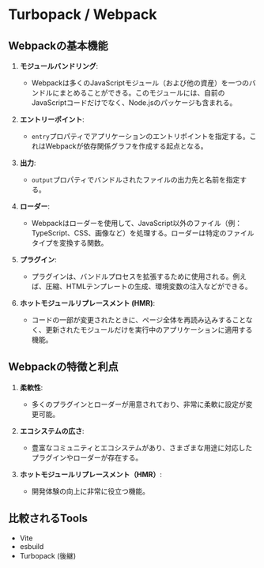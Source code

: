 # Turbopack / Webpack

## Webpackの基本機能

1. **モジュールバンドリング**:
   - Webpackは多くのJavaScriptモジュール（および他の資産）を一つのバンドルにまとめることができる。このモジュールには、自前のJavaScriptコードだけでなく、Node.jsのパッケージも含まれる。

2. **エントリーポイント**:
   - `entry`プロパティでアプリケーションのエントリポイントを指定する。これはWebpackが依存関係グラフを作成する起点となる。

3. **出力**:
   - `output`プロパティでバンドルされたファイルの出力先と名前を指定する。

4. **ローダー**:
   - Webpackはローダーを使用して、JavaScript以外のファイル（例：TypeScript、CSS、画像など）を処理する。ローダーは特定のファイルタイプを変換する関数。

5. **プラグイン**:
   - プラグインは、バンドルプロセスを拡張するために使用される。例えば、圧縮、HTMLテンプレートの生成、環境変数の注入などができる。

6. **ホットモジュールリプレースメント (HMR)**:
   - コードの一部が変更されたときに、ページ全体を再読み込みすることなく、更新されたモジュールだけを実行中のアプリケーションに適用する機能。

## Webpackの特徴と利点

1. **柔軟性**:
   - 多くのプラグインとローダーが用意されており、非常に柔軟に設定が変更可能。

2. **エコシステムの広さ**:
   - 豊富なコミュニティとエコシステムがあり、さまざまな用途に対応したプラグインやローダーが存在する。

3. **ホットモジュールリプレースメント（HMR）**:
   - 開発体験の向上に非常に役立つ機能。

## 比較されるTools

- Vite
- esbuild
- Turbopack (後継)
